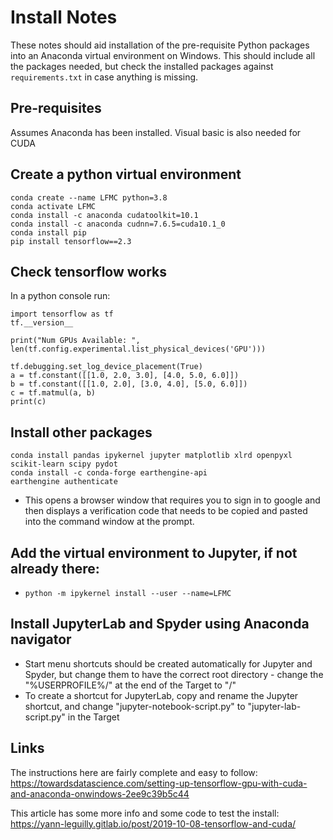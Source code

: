 # Install Notes
These notes should aid installation of the pre-requisite Python packages into an Anaconda virtual environment on Windows. This should include all the packages needed, but check the installed packages against `requirements.txt` in case anything is missing.

## Pre-requisites
Assumes Anaconda has been installed. Visual basic is also needed for CUDA

## Create a python virtual environment
```
conda create --name LFMC python=3.8
conda activate LFMC
conda install -c anaconda cudatoolkit=10.1
conda install -c anaconda cudnn=7.6.5=cuda10.1_0
conda install pip
pip install tensorflow==2.3
```

## Check tensorflow works
In a python console run:
```
import tensorflow as tf
tf.__version__

print("Num GPUs Available: ", len(tf.config.experimental.list_physical_devices('GPU')))

tf.debugging.set_log_device_placement(True)
a = tf.constant([[1.0, 2.0, 3.0], [4.0, 5.0, 6.0]])
b = tf.constant([[1.0, 2.0], [3.0, 4.0], [5.0, 6.0]])
c = tf.matmul(a, b)
print(c)
```

## Install other packages
```
conda install pandas ipykernel jupyter matplotlib xlrd openpyxl scikit-learn scipy pydot
conda install -c conda-forge earthengine-api
earthengine authenticate
```
- This opens a browser window that requires you to sign in to google and then displays a verification code that needs to be copied and pasted into the command window at the prompt.

## Add the virtual environment to Jupyter, if not already there:
- `python -m ipykernel install --user --name=LFMC`

## Install JupyterLab and Spyder using Anaconda navigator
- Start menu shortcuts should be created automatically for Jupyter and Spyder, but change them to have the correct root directory - change the "%USERPROFILE%/" at the end of the Target to "<required directory>/"
- To create a shortcut for JupyterLab, copy and rename the Jupyter shortcut, and change "jupyter-notebook-script.py" to "jupyter-lab-script.py" in the Target

## Links
The instructions here are fairly complete and easy to follow:
https://towardsdatascience.com/setting-up-tensorflow-gpu-with-cuda-and-anaconda-onwindows-2ee9c39b5c44

This article has some more info and some code to test the install:
https://yann-leguilly.gitlab.io/post/2019-10-08-tensorflow-and-cuda/



